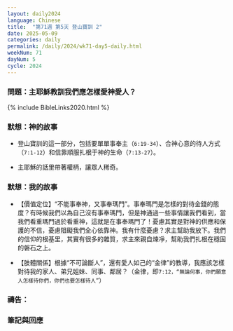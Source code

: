 ```yaml
---
layout: daily2024
language: Chinese
title:  "第71週 第5天 登山寶訓 2"
date: 2025-05-09
categories: daily
permalink: /daily/2024/wk71-day5-daily.html
weekNum: 71
dayNum: 5
cycle: 2024
---
```


### 問題：主耶穌教訓我們應怎樣愛神愛人？

{% include BibleLinks2020.html %}

### 默想：神的故事 
+ 登山寶訓的這一部分，包括要單單事奉主（`6:19-34`）、合神心意的待人方式（`7:1-12`）和信靠順服扎根于神的生命（`7:13-27`）。

+ 主耶穌的話里帶著權柄，讓眾人稀奇。 

### 默想：我的故事 
+ 【價值定位】“不能事奉神，又事奉瑪門”。事奉瑪門是怎樣的對待金錢的態度？有時候我們以為自己沒有事奉瑪門，但是神通過一些事情讓我們看到，當我們看重瑪門過於看重神，這就是在事奉瑪門了！憂慮其實是對神的供應和保護的不信，憂慮阻礙我們全心依靠神。我有什麼憂慮？求主幫助我放下。我們的信仰的根基里，其實有很多的雜質，求主來親自煉凈，幫助我們扎根在穩固的磐石之上。

+ 【肢體關係】根據“不可論斷人”，還有愛人如己的“金律”的教導，我應該怎樣對待我的家人、弟兄姐妹、同事、鄰居？（金律，即`7:12，“無論何事，你們願意人怎樣待你們，你們也要怎樣待人”`） 

### 禱告：

### 筆記與回應

